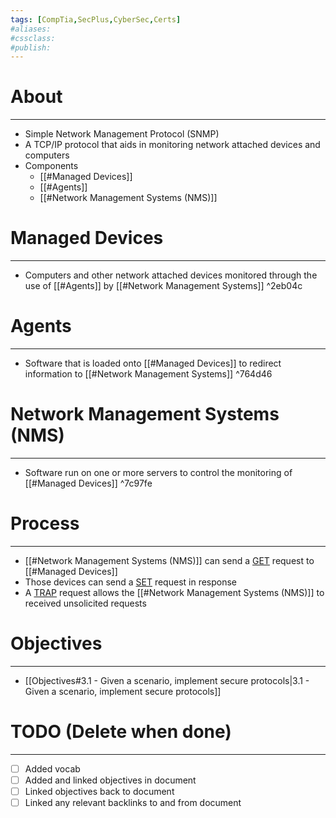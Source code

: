 ```yaml
---
tags: [CompTia,SecPlus,CyberSec,Certs]
#aliases:
#cssclass:
#publish:
---
```


# About
---
- Simple Network Management Protocol (SNMP)
- A TCP/IP protocol that aids in monitoring network attached devices and computers
- Components
	- [[#Managed Devices]]
	- [[#Agents]]
	- [[#Network Management Systems (NMS)]]

# Managed Devices
---
- Computers and other network attached devices monitored through the use of [[#Agents]] by [[#Network Management Systems]] ^2eb04c

# Agents
---
- Software that is loaded onto [[#Managed Devices]] to redirect information to [[#Network Management Systems]] ^764d46

# Network Management Systems (NMS)
---
- Software run on one or more servers to control the monitoring of [[#Managed Devices]] ^7c97fe

# Process
---
- [[#Network Management Systems (NMS)]] can send a <u>GET</u> request to [[#Managed Devices]]
- Those devices can send a <u>SET</u> request in response
- A <u>TRAP</u> request allows the [[#Network Management Systems (NMS)]] to received unsolicited requests

# Objectives
---
- [[Objectives#3.1 - Given a scenario, implement secure protocols|3.1 - Given a scenario, implement secure protocols]]

# TODO (Delete when done)
---
- [ ] Added vocab
- [ ] Added and linked objectives in document
- [ ] Linked objectives back to document
- [ ] Linked any relevant backlinks to and from document